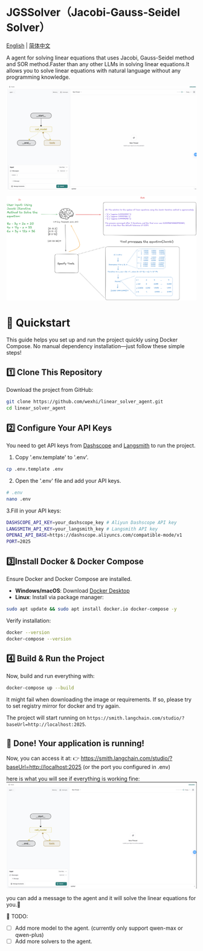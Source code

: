 # JGSSolver（Jacobi-Gauss-Seidel Solver）
[English](readme.md) | [简体中文](document/readme_zh.md)

A agent for solving linear equations that uses Jacobi, Gauss-Seidel method and SOR method.Faster than any other LLMs in solving linear equations.It allows you to solve linear equations with natural language without any programming knowledge.

![JGSSolver](images/JGSSolver.gif)

![JGSSolver](images/JGSSolver.png)

# 🚀 Quickstart
This guide helps you set up and run the project quickly using Docker Compose.
No manual dependency installation—just follow these simple steps!

## 1️⃣ Clone This Repository

Download the project from GitHub:
```bash
git clone https://github.com/wexhi/linear_solver_agent.git
cd linear_solver_agent
```

## 2️⃣ Configure Your API Keys

You need to get API keys from [Dashscope](https://help.aliyun.com/zh/model-studio/developer-reference/get-api-key?spm=a2c4g.11186623.0.0.74b04823ga7w7T) and [Langsmith](https://docs.smith.langchain.com/administration/how_to_guides/organization_management/create_account_api_key) to run the project.

1. Copy '.env.template' to '.env'. 
```bash
cp .env.template .env
```
2. Open the '.env' file and add your API keys.
```bash
# .env
nano .env
```
3.Fill in your API keys:
```bash
DASHSCOPE_API_KEY=your_dashscope_key # Aliyun Dashscope API key
LANGSMITH_API_KEY=your_langsmith_key # Langsmith API key
OPENAI_API_BASE=https://dashscope.aliyuncs.com/compatible-mode/v1
PORT=2025
```

## 3️⃣Install Docker & Docker Compose

Ensure Docker and Docker Compose are installed.

* **Windows/macOS**: Download [Docker Desktop](https://www.docker.com/get-started/)
* **Linux**: Install via package manager:
```bash
sudo apt update && sudo apt install docker.io docker-compose -y
```
Verify installation:
```bash
docker --version
docker-compose --version
```

## 4️⃣ Build & Run the Project
Now, build and run everything with:
```bash
docker-compose up --build
```
It might fail when downloading the image or requirements. If so, please try to set registry mirror for docker and try again.

The project will start running on `https://smith.langchain.com/studio/?baseUrl=http://localhost:2025`.

## 🎯 Done! Your application is running!
Now, you can access it at:
👉 https://smith.langchain.com/studio/?baseUrl=http://localhost:2025 (or the port you configured in .env)

here is what you will see if everything is working fine: 
![JGSSolver](images/UI.png)

you can add a message to the agent and it will solve the linear equations for you.🤗

📌 TODO:
- [ ] Add more model to the agent. (currently only support qwen-max or qwen-plus)
- [ ] Add more solvers to the agent.
